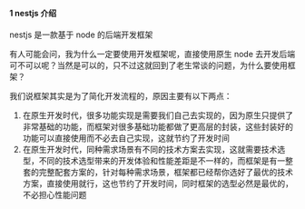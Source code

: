 #### 1 nestjs 介绍

nestjs 是一款基于 node 的后端开发框架

有人可能会问，我为什么一定要使用开发框架呢，直接使用原生 node 去开发后端可不可以呢？当然是可以的，只不过这就回到了老生常谈的问题，为什么要使用框架？

我们说框架其实是为了简化开发流程的，原因主要有以下两点：

1. 在原生开发时代，很多功能实现是需要我们自己去实现的，因为原生只提供了非常基础的功能，而框架对很多基础功能都做了更高层的封装，这些封装好的功能可以直接使用而不必去自己实现，这就节约了开发时间
2. 在原生开发时代，同种需求场景有不同的技术方案去实现，这就需要技术选型，不同的技术选型带来的开发体验和性能差距是不一样的，而框架是有一整套的完整配套方案的，针对每种需求场景，框架都已经帮你选好了最优的技术方案，直接使用就行，这也节约了开发时间，同时框架的选型必然是最优的，不必担心性能问题


